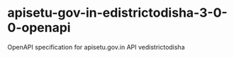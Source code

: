 # apisetu-gov-in-edistrictodisha-3-0-0-openapi
OpenAPI specification for apisetu.gov.in API vedistrictodisha

